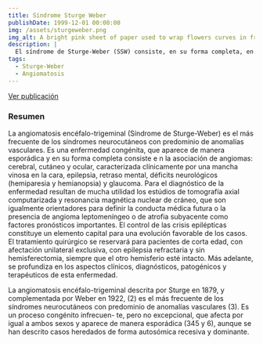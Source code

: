 ```yaml
---
title: Síndrome Sturge Weber
publishDate: 1999-12-01 00:00:00
img: /assets/sturgeweber.png
img_alt: A bright pink sheet of paper used to wrap flowers curves in front of rich blue background
description: |
  El síndrome de Sturge-Weber (SSW) consiste, en su forma completa, en la asociación de anomalías cerebrales (angioma leptomeningeo o pial) cutáneas (angioma facial) y oculares (angioma carotideo); desde el punto de vista clínico caracterizado por una mancha vinosa en la cara, epilepsia, retraso mental; otras manifestaciones neurológicas deficitarias (hemiparesia, hemianopsia) y glaucoma.
tags:
  - Sturge-Weber
  - Angiomatosis
---
```

<a href="/Publications/SindromeSturgeWeber.pdf" target="_blank" >Ver publicación</a>

### Resumen

La angiomatosis encéfalo-trigeminal (Síndrome de Sturge-Weber) es el más frecuente de los síndromes neurocutáneos con predominio de anomalías vasculares. Es una enfermedad
congénita, que aparece de manera esporádica y en su forma completa consiste e n la asociación de angiomas: cerebral, cutáneo y ocular, caracterizada clínicamente por una mancha vinosa en la cara, epilepsia, retraso mental, déficits neurológicos (hemiparesia y hemianopsia) y glaucoma. Para el diagnóstico de la enfermedad resultan de mucha utilidad los estúdios de tomografía axial computarizada y resonancia magnética nuclear de cráneo, que son igualmente orientadores para definir la conducta médica futura o la presencia de angioma leptomeníngeo o de atrofia subyacente como factores pronósticos importantes. El control de las crisis epilépticas constituye un elemento capital para una evolución favorable de los casos. El tratamiento quirúrgico se reservará para pacientes de corta edad, con afectación unilateral exclusiva, con epilepsia refractaria y sin hemisferectomia, siempre que el otro hemisferio esté intacto. Más adelante, se profundiza en los aspectos clínicos, diagnósticos, patogénicos y terapéuticos de esta enfermedad.

La angiomatosis encéfalo-trigeminal descrita por Sturge en 1879, y complementada por Weber en 1922, (2) es el más frecuente de los síndromes neurocutáneos con predominio de anomalías vasculares (3). Es un proceso congénito infrecuen- te, pero no excepcional, que afecta por igual a ambos sexos y aparece de manera esporádica (345 y 6), aunque se han descrito casos heredados de forma autosómica recesiva y dominante.

<!--El síndrome de Sturge-Weber (SSW) consiste, en su forma completa, en la asociación de anomalías cerebrales (angioma leptomeningeo o pial) cutáneas (angioma facial) y oculares (angioma carotideo); desde el punto de vista clínico caracterizado por una mancha vinosa en la cara, epilepsia, retraso mental; otras manifestaciones neurológicas deficitarias (hemiparesia, hemianopsia) y glaucoma. 

 Las formas incompletas del sindrome aparecen como:
  <ul>
      <li>Angioma facial leptomeningeo, pero sin angioma carotideo.</li>
      <li>Angioma leptomeningeo y carotideo sin nevus facial.</li>
      <li>Nevus facial y angioma carotideo sin evidencias clínicas ni radiológicas de angiomatosis cerebral.</li>
      <li>Angiomatosis cerebral y pial aislada.</li>
  </ul> -->



